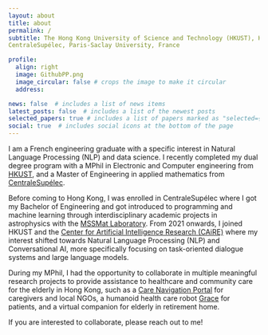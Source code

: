 ```yaml
---
layout: about
title: about
permalink: /
subtitle: The Hong Kong University of Science and Technology (HKUST), Hong Kong
CentraleSupélec, Paris-Saclay University, France

profile:
  align: right
  image: GithubPP.png
  image_circular: false # crops the image to make it circular
  address: 

news: false  # includes a list of news items
latest_posts: false  # includes a list of the newest posts
selected_papers: true # includes a list of papers marked as "selected={true}"
social: true  # includes social icons at the bottom of the page
---
```


I am a French engineering graduate with a specific interest in Natural Language Processing (NLP) and data science. I recently completed my dual degree program with a MPhil in Electronic and Computer engineering from [HKUST](https://hkust.edu.hk/), and a Master of Engineering in applied mathematics from [CentraleSupélec](https://www.centralesupelec.fr/).

Before coming to Hong Kong, I was enrolled in CentraleSupélec where I got my Bachelor of Engineering and got introduced to programming and machine learning through interdisciplinary academic projects in astrophysics with the [MSSMat Laboratory](https://www.centralesupelec.fr/en/soil-structures-and-materials-mechanics-laboratory-mssmat-umr-cnrs-8579). From 2021 onwards, I joined HKUST and the [Center for Artificial Intelligence Research (CAiRE)](https://caire.ust.hk/) where my interest shifted towards Natural Language Processing (NLP) and Conversational AI, more specifically focusing on task-oriented dialogue systems and large language models. 

During my MPhil, I had the opportunity to collaborate in multiple meaningful research projects to provide assistance to healthcare and community care for the elderly in Hong Kong, such as a [Care Navigation Portal](https://portal.jcsmart.org/) for caregivers and local NGOs, a humanoid health care robot [Grace](https://www.youtube.com/watch?v=V2p99YPEPZk) for patients, and a virtual companion for elderly in retirement home.

If you are interested to collaborate, please reach out to me!